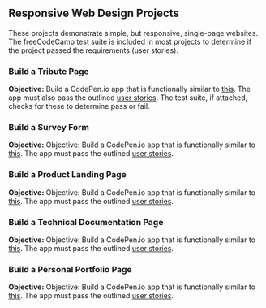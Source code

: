 ## Responsive Web Design Projects
These projects demonstrate simple, but responsive, single-page websites. The freeCodeCamp test suite is included in most projects to determine if the project passed the requirements (user stories).
### Build a Tribute Page
**Objective:** Build a CodePen.io app that is functionally similar to [this](https://codepen.io/freeCodeCamp/full/zNqgVx).
The app must also pass the outlined [user stories](https://www.freecodecamp.org/learn/responsive-web-design/responsive-web-design-projects/build-a-tribute-page). The test suite, if attached, checks for these to determine pass or fail.
### Build a Survey Form
**Objective:** Objective: Build a CodePen.io app that is functionally similar to [this](https://codepen.io/freeCodeCamp/full/VPaoNP).
The app must pass the outlined [user stories](https://www.freecodecamp.org/learn/responsive-web-design/responsive-web-design-projects/build-a-survey-form).
### Build a Product Landing Page
**Objective:** Objective: Build a CodePen.io app that is functionally similar to [this](https://codepen.io/freeCodeCamp/full/RKRbwL).
The app must pass the outlined [user stories](https://www.freecodecamp.org/learn/responsive-web-design/responsive-web-design-projects/build-a-product-landing-page).
### Build a Technical Documentation Page
**Objective:** Objective: Build a CodePen.io app that is functionally similar to [this](https://codepen.io/freeCodeCamp/full/NdrKKL).
The app must pass the outlined [user stories](https://www.freecodecamp.org/learn/responsive-web-design/responsive-web-design-projects/build-a-technical-documentation-page).
### Build a Personal Portfolio Page
**Objective:** Objective: Build a CodePen.io app that is functionally similar to [this](https://codepen.io/freeCodeCamp/full/zNBOYG).
The app must pass the outlined [user stories](https://www.freecodecamp.org/learn/responsive-web-design/responsive-web-design-projects/build-a-personal-portfolio-webpage).
